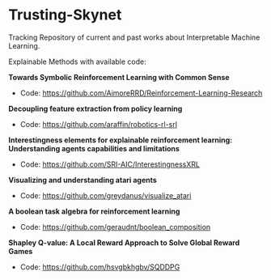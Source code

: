 # Trusting-Skynet
Tracking Repository of current and past works about Interpretable Machine Learning.

Explainable Methods with available code:

 **Towards Symbolic Reinforcement Learning with Common Sense** 
 - Code: https://github.com/AimoreRRD/Reinforcement-Learning-Research
 
 **Decoupling feature extraction from policy learning**
 - Code: https://github.com/araffin/robotics-rl-srl
 
**Interestingness elements for explainable reinforcement learning: Understanding agents capabilities and limitations**
- Code: https://github.com/SRI-AIC/InterestingnessXRL

**Visualizing and understanding atari agents**
- Code: https://github.com/greydanus/visualize_atari

**A boolean task algebra for reinforcement learning**
- Code: https://github.com/geraudnt/boolean_composition

**Shapley Q-value: A Local Reward Approach to Solve Global Reward Games**
- Code: https://github.com/hsvgbkhgbv/SQDDPG
